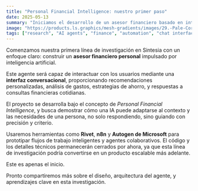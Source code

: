 ```yaml
---
title: "Personal Financial Intelligence: nuestro primer paso"
date: 2025-05-13
summary: "Iniciamos el desarrollo de un asesor financiero basado en inteligencia artificial, diseñado para interactuar con los usuarios a través de una interfaz conversacional."
image: "https://products.ls.graphics/mesh-gradients/images/29.-Pale-Cornflower-Blue_1.jpg"
tags: ["research", "AI agents", "finance", "automation", "chat interfaces"]
---
```


Comenzamos nuestra primera línea de investigación en Sintesia con un enfoque claro: construir un **asesor financiero personal** impulsado por inteligencia artificial.

Este agente será capaz de interactuar con los usuarios mediante una **interfaz conversacional**, proporcionando recomendaciones personalizadas, análisis de gastos, estrategias de ahorro, y respuestas a consultas financieras cotidianas.

El proyecto se desarrolla bajo el concepto de _Personal Financial Intelligence_, y busca demostrar cómo una IA puede adaptarse al contexto y las necesidades de una persona, no solo respondiendo, sino guiando con precisión y criterio.

Usaremos herramientas como **Rivet**, **n8n** y **Autogen de Microsoft** para prototipar flujos de trabajo inteligentes y agentes colaborativos. El código y los detalles técnicos permanecerán cerrados por ahora, ya que esta línea de investigación podría convertirse en un producto escalable más adelante.

Este es apenas el inicio.

Pronto compartiremos más sobre el diseño, arquitectura del agente, y aprendizajes clave en esta investigación.
